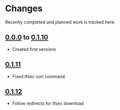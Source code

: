 # Changes
Recently completed and planned work is tracked here.

## [0.0.0](.) to [0.1.10](.)
- Created first versions

## [0.1.11](.)
- Fixed tfsec curl command

## [0.1.12](.)
- Follow redirects for tfsec download
